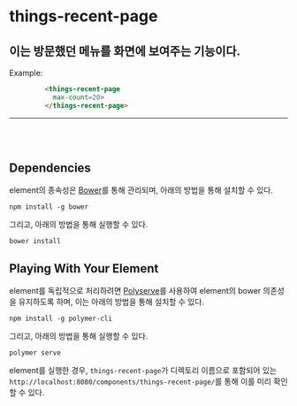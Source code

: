 # things-recent-page

## 이는 방문했던 메뉴를 화면에 보여주는 기능이다.

Example:

```html
         <things-recent-page
           max-count=20>
         </things-recent-page>
```

*****
</br></br>



## Dependencies

element의 종속성은 [Bower](http://bower.io/)를 통해 관리되며, 아래의 방법을 통해 설치할 수 있다.

    npm install -g bower

그리고, 아래의 방법을 통해 실행할 수 있다.

    bower install

## Playing With Your Element

element를 독립적으로 처리하려면 [Polyserve](https://github.com/PolymerLabs/polyserve)를 사용하여 element의 bower 의존성을 유지하도록 하며, 이는 아래의 방법을 통해 설치할 수 있다.

    npm install -g polymer-cli

그리고, 아래의 방법을 통해 실행할 수 있다.

    polymer serve

element를 실행한 경우, `things-recent-page`가 디렉토리 이름으로 포함되어 있는 `http://localhost:8080/components/things-recent-page/`를 통해 이를 미리 확인할 수 있다.
